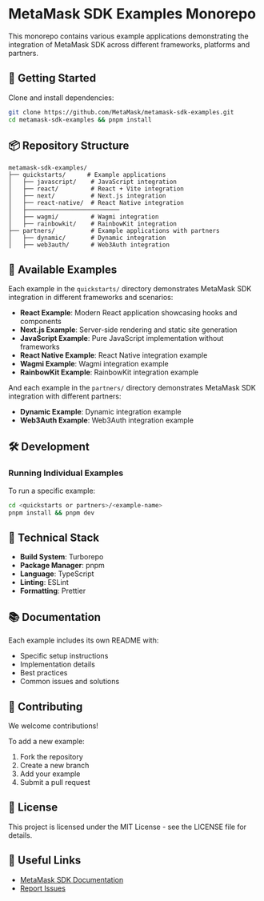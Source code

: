 # MetaMask SDK Examples Monorepo

This monorepo contains various example applications demonstrating the integration of MetaMask SDK across different frameworks, platforms and partners.

## 🚀 Getting Started

Clone and install dependencies:

```sh
git clone https://github.com/MetaMask/metamask-sdk-examples.git
cd metamask-sdk-examples && pnpm install
```

## 📦 Repository Structure

```
metamask-sdk-examples/
├── quickstarts/      # Example applications
│   ├── javascript/    # JavaScript integration
│   ├── react/         # React + Vite integration
│   ├── next/          # Next.js integration
│   ├── react-native/  # React Native integration
│   ├──────────────────────────
│   ├── wagmi/         # Wagmi integration
│   ├── rainbowkit/    # RainbowKit integration
├── partners/          # Example applications with partners
│   ├── dynamic/       # Dynamic integration
│   ├── web3auth/      # Web3Auth integration
```

## 🎯 Available Examples

Each example in the `quickstarts/` directory demonstrates MetaMask SDK integration in different frameworks and scenarios:

- **React Example**: Modern React application showcasing hooks and components
- **Next.js Example**: Server-side rendering and static site generation
- **JavaScript Example**: Pure JavaScript implementation without frameworks
- **React Native Example**: React Native integration example
- **Wagmi Example**: Wagmi integration example
- **RainbowKit Example**: RainbowKit integration example

And each example in the `partners/` directory demonstrates MetaMask SDK integration with different partners:

- **Dynamic Example**: Dynamic integration example
- **Web3Auth Example**: Web3Auth integration example

## 🛠 Development

### Running Individual Examples

To run a specific example:

```sh
cd <quickstarts or partners>/<example-name>
pnpm install && pnpm dev
```

## 🔧 Technical Stack

- **Build System**: Turborepo
- **Package Manager**: pnpm
- **Language**: TypeScript
- **Linting**: ESLint
- **Formatting**: Prettier

## 📚 Documentation

Each example includes its own README with:

- Specific setup instructions
- Implementation details
- Best practices
- Common issues and solutions

## 🤝 Contributing

We welcome contributions!

To add a new example:

1. Fork the repository
2. Create a new branch
3. Add your example
4. Submit a pull request

## 📝 License

This project is licensed under the MIT License - see the LICENSE file for details.

## 🔗 Useful Links

- [MetaMask SDK Documentation](https://docs.metamask.io/sdk/)
- [Report Issues](https://github.com/MetaMask/metamask-sdk-examples/issues)
